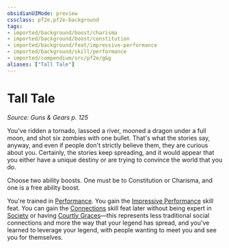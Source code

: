 ```yaml
---
obsidianUIMode: preview
cssclass: pf2e,pf2e-background
tags:
- imported/background/boost/charisma
- imported/background/boost/constitution
- imported/background/feat/impressive-performance
- imported/background/skill/performance
- imported/compendium/src/pf2e/g&g
aliases: ["Tall Tale"]
---
```

# Tall Tale
*Source: Guns & Gears p. 125*  

You've ridden a tornado, lassoed a river, mooned a dragon under a full moon, and shot six zombies with one bullet. That's what the stories say, anyway, and even if people don't strictly believe them, they are curious about you. Certainly, the stories keep spreading, and it would appear that you either have a unique destiny or are trying to convince the world that you do.

Choose two ability boosts. One must be to Constitution or Charisma, and one is a free ability boost.

You're trained in [Performance](../../skills.md#Performance). You gain the [Impressive Performance](../../feats/impressive-performance.md) skill feat. You can gain the [Connections](../../feats/connections.md) skill feat later without being expert in [Society](../../skills.md#Society) or having [Courtly Graces](../../feats/courtly-graces.md)—this represents less traditional social connections and more the way that your legend has spread, and you've learned to leverage your legend, with people wanting to meet you and see you for themselves.